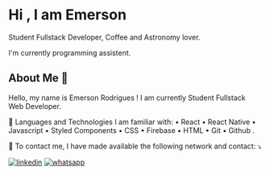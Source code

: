 # Hi , I am Emerson
Student Fullstack Developer, Coffee and Astronomy lover.

I'm currently programming assistent.


## About Me 💜
Hello, my name is Emerson Rodrigues ! I am currently Student Fullstack Web Developer.

🦄 Languages and Technologies I am familiar with: • React • React Native • Javascript • Styled Components • CSS • Firebase • HTML • Git • Github .

💌 To contact me, I have made available the following network and contact: ⤵️


[![linkedin](https://img.shields.io/badge/linkedin-0A66C2?style=for-the-badge&logo=linkedin&logoColor=white)](https://www.linkedin.com/in/emerson-rodriguesz/) 
[![whatsapp](https://img.shields.io/badge/WhatsApp-25D366?style=for-the-badge&logo=whatsapp&logoColor=white)](https://wa.me/5511971433297?text=Ol%C3%A1+Emerson%2C+tudo+bem+%3F)
